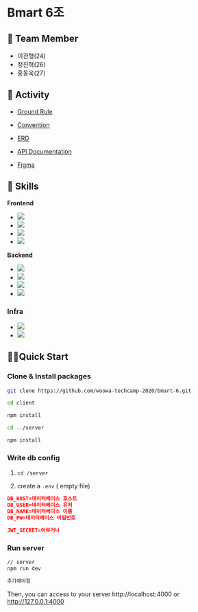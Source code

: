# Bmart 6조

## 💑 Team Member

- 이관형(24)
- 정진혁(26)
- 홍동욱(27)

## 📖 Activity

- [Ground Rule](https://github.com/woowa-techcamp-2020/bmart-6/wiki/Ground-Rule)
- [Convention](https://github.com/woowa-techcamp-2020/bmart-6/wiki/Convetion)

- [ERD](https://github.com/woowa-techcamp-2020/bmart-6/wiki/ERD)
- [API Documentation](https://github.com/woowa-techcamp-2020/bmart-6/wiki/API-Documentation)
- [Figma](https://www.figma.com/file/8PheL4eBFXz8IEEgtjZsR2/%EC%9A%B0%EC%95%84%ED%95%9C%ED%85%8C%ED%81%AC%EC%BA%A0%ED%94%843%EA%B8%B0-%ED%94%84%EB%A1%9C%EC%A0%9D%ED%8A%B8?node-id=171%3A78)

## 🏅 Skills

**Frontend**

- <img src="https://img.shields.io/badge/-Typescript-blue"/>
- <img src="https://img.shields.io/badge/-React-9cf"/>
- <img src="https://img.shields.io/badge/-Styled--Components-orange"/>
- <img src="https://img.shields.io/badge/-Enthusiasm-red"/>

**Backend**

- <img src="https://img.shields.io/badge/-Javascript-yellow"/>

- <img src="https://img.shields.io/badge/-NodeJS-green"/>
- <img src="https://img.shields.io/badge/-Express-lightgrey"/>
- <img src="https://img.shields.io/badge/-MySQL-yellowgreen"/>

### Infra

- <img src="https://img.shields.io/badge/AWS-EC2-ff69b4"/>

- <img src="https://img.shields.io/badge/AWS-S3-blueviolet"/>


## 🏃‍♂️Quick Start

### Clone & Install packages

```bash
git clone https://github.com/woowa-techcamp-2020/bmart-6.git

cd client

npm install

cd ../server

npm install
```

### Write db config

1. `cd /server`

2. create a `.env` ( empty file)

```json
DB_HOST=데이터베이스 호스트
DB_USER=데이터베이스 유저
DB_NAME=데이터베이스 이름
DB_PW=데이터베이스 비밀번호

JWT_SECRET=아무거나
```


### Run server

```bash
// server
npm run dev

추가해야함
```

Then, you can access to your server http://localhost:4000 or http://127.0.0.1:4000




### 
